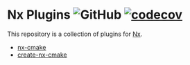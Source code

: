 # Nx Plugins ![GitHub](https://img.shields.io/github/license/clemenscodes/nx-plugins) [![codecov](https://codecov.io/github/clemenscodes/nx-plugins/graph/badge.svg?token=5053DT3DIF)](https://codecov.io/github/clemenscodes/nx-plugins)

This repository is a collection of plugins for [Nx](https://nx.dev).

- [nx-cmake](plugins/nx-cmake/README.md)
- [create-nx-cmake](plugins/create-nx-cmake/README.md)
